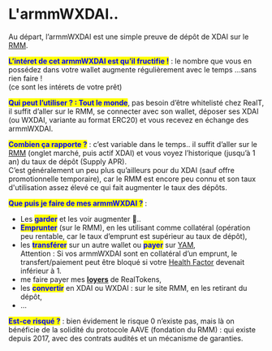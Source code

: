 # L'armmWXDAI..

Au départ, l’armmWXDAI est une simple preuve de dépôt de XDAI sur le [RMM](./).

<mark style="color:blue;">**L’intéret de cet armmWXDAI est qu’il fructifie !**</mark> : le nombre que vous en possédez dans votre wallet augmente régulièrement avec le temps ...sans rien faire ! \
(ce sont les intérets de votre prêt)

<mark style="color:blue;">**Qui peut l’utiliser ? : Tout le monde**</mark>, pas besoin d’être whitelisté chez RealT, il suffit d’aller sur le RMM, se connecter avec son wallet, déposer ses XDAI (ou WXDAI, variante au format ERC20) et vous recevez en échange des armmWXDAI.

<mark style="color:blue;">**Combien ça rapporte ?**</mark> : c’est variable dans le temps.. il suffit d’aller sur le [RMM](https://rmm.realtoken.network/) (onglet marché, puis actif XDAI) et vous voyez l’historique (jusqu’à 1 an) du taux de dépôt (Supply APR).\
C’est généralement un peu plus qu’ailleurs pour du XDAI (sauf offre promotionnelle temporaire), car le RMM est encore peu connu et son taux d'utilisation assez élevé ce qui fait augmenter le taux des dépôts.

<mark style="color:blue;">**Que puis je faire de mes armmWXDAI ?**</mark> :

* Les <mark style="color:blue;">**garder**</mark> et les voir augmenter :tada:..
* <mark style="color:blue;">**Emprunter**</mark> (sur le RMM), en les utilisant comme collatéral (opération peu rentable, car le taux d’emprunt est supérieur au taux de dépôt),
* les <mark style="color:blue;">**transférer**</mark> sur un autre wallet ou <mark style="color:blue;">**payer**</mark> sur [YAM](../dex-swap/yam.md),\
  Attention : Si vos armmWXDAI sont en collatéral d’un emprunt, le transfert/paiement peut être bloqué si votre [Health Factor](./) devenait inférieur à 1.
* me faire payer mes [**loyers**](../../site-realt/parametrage-realt.md) de RealTokens,
* les <mark style="color:blue;">**convertir**</mark> en XDAI ou WXDAI : sur le site RMM, en les retirant du dépôt,
* ...

<mark style="color:blue;">**Est-ce risqué ?**</mark> : bien évidement le risque 0 n’existe pas, mais là on bénéficie de la solidité du protocole AAVE (fondation du RMM) : qui existe depuis 2017, avec des contrats audités et un mécanisme de garanties.
